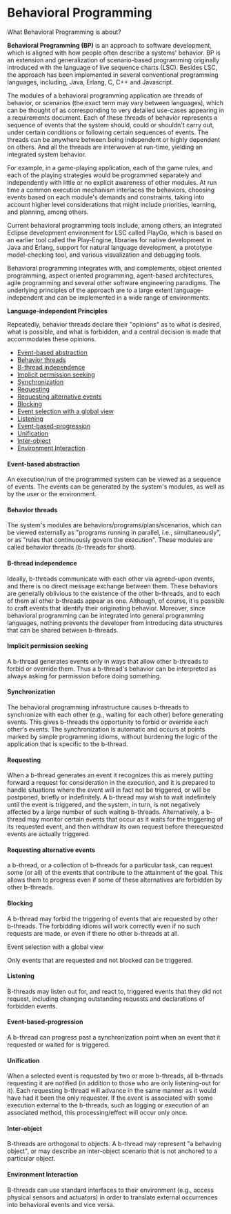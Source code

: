# Behavioral Programming
What Behavioral Programming is about?

**Behavioral Programming (BP)** is an approach to software development, which is aligned with how people often describe a systems' behavior. BP is an extension and generalization of scenario-based programming originally introduced with the language of live sequence charts (LSC). Besides LSC, the approach has been implemented in several conventional programming languages, including, Java, Erlang, C, C++ and Javascript.

The modules of a behavioral programming application are threads of behavior, or scenarios (the exact term may vary between languages), which can be thought of as corresponding to very detailed use-cases appearing in a requirements document. Each of these threads of behavior represents a sequence of events that the system should, could or shouldn't carry out, under certain conditions or following certain sequences of events. The threads can be anywhere between being independent or highly dependent on others. And all the threads are interwoven at run-time, yielding an integrated system behavior.

For example, in a game-playing application, each of the game rules, and each of the playing strategies would be programmed separately and independently with little or no explicit awareness of other modules. At run time a common execution mechanism interlaces the behaviors, choosing events based on each module's demands and constraints, taking into account higher level considerations that might include priorities, learning, and planning, among others.

Current behavioral programming tools include, among others, an integrated Eclipse development environment for LSC called PlayGo, which is based on an earlier tool called the Play-Engine, libraries for native development in Java and Erlang, support for natural language development, a prototype model-checking tool, and various visualization and debugging tools.

Behavioral programming integrates with, and complements, object oriented programming, aspect oriented programming, agent-based architectures, agile programming and several other software engineering paradigms. The underlying principles of the approach are to a large extent language-independent and can be implemented in a wide range of environments.

**Language-independent Principles**

Repeatedly, behavior threads declare their "opinions" as to what is desired, what is possible, and what is forbidden, and a central decision is made that accommodates these opinions.

+ [Event-based abstraction](https://pages.github.com/)
+ [Behavior threads](https://pages.github.com/)
+ [B-thread independence](https://pages.github.com/)
+ [Implicit permission seeking](https://pages.github.com/)
+ [Synchronization](https://pages.github.com/)
+ [Requesting](https://pages.github.com/)
+ [Requesting alternative events](https://pages.github.com/)
+ [Blocking](https://pages.github.com/)
+ [Event selection with a global view](https://pages.github.com/)
+ [Listening](https://pages.github.com/)
+ [Event-based-progression](https://pages.github.com/)
+ [Unification](https://pages.github.com/)
+ [Inter-object](https://pages.github.com/)
+ [Environment Interaction](https://pages.github.com/)

#### Event-based abstraction

An execution/run of the programmed system can be viewed as a sequence of events. The events can be generated by the system's modules, as well as by the user or the environment.

#### Behavior threads

The system's modules are behaviors/programs/plans/scenarios, which can be viewed externally as "programs running in parallel, i.e., simultaneously", or as "rules that continuously govern the execution". These modules are called behavior threads (b-threads for short).

#### B-thread independence

Ideally, b-threads communicate with each other via agreed-upon events, and there is no direct message exchange between them. These behaviors are generally oblivious to the existence of the other b-threads, and to each of them all other b-threads appear as one. Although, of course, it is possible to craft events that identify their originating behavior. Moreover, since behavioral programming can be integrated into general programming languages, nothing prevents the developer from introducing data structures that can be shared between b-threads.

#### Implicit permission seeking

A b-thread generates events only in ways that allow other b-threads to forbid or override them. Thus a b-thread's behavior can be interpreted as always asking for permission before doing something.

#### Synchronization

The behavioral programming infrastructure causes b-threads to synchronize with each other (e.g., waiting for each other) before generating events. This gives b-threads the opportunity to forbid or override each other's events. The synchronization is automatic and occurs at points marked by simple programming idioms, without burdening the logic of the application that is specific to the b-thread.

#### Requesting

When a b-thread generates an event it recognizes this as merely putting forward a request for consideration in the execution, and it is prepared to handle situations where the event will in fact not be triggered, or will be postponed, briefly or indefinitely. A b-thread may wish to wait indefinitely until the event is triggered, and the system, in turn, is not negatively affected by a large number of such waiting b-threads. Alternatively, a b-thread may monitor certain events that occur as it waits for the triggering of its requested event, and then withdraw its own request before therequested events are actually triggered.

#### Requesting alternative events

a b-thread, or a collection of b-threads for a particular task, can request some (or all) of the events that contribute to the attainment of the goal. This allows them to progress even if some of these alternatives are forbidden by other b-threads.

#### Blocking

A b-thread may forbid the triggering of events that are requested by other b-threads. The forbidding idioms will work correctly even if no such requests are made, or even if there no other b-threads at all.

Event selection with a global view

Only events that are requested and not blocked can be triggered.

#### Listening

B-threads may listen out for, and react to, triggered events that they did not request, including changing outstanding requests and declarations of forbidden events.

#### Event-based-progression

A b-thread can progress past a synchronization point when an event that it requested or waited for is triggered.

#### Unification

When a selected event is requested by two or more b-threads, all b-threads requesting it are notified (in addition to those who are only listening-out for it). Each requesting b-thread will advance in the same manner as it would have had it been the only requester. If the event is associated with some execution external to the b-threads, such as logging or execution of an associated method, this processing/effect will occur only once.

#### Inter-object

B-threads are orthogonal to objects. A b-thread may represent "a behaving object", or may describe an inter-object scenario that is not anchored to a particular object.

#### Environment Interaction

B-threads can use standard interfaces to their environment (e.g., access physical sensors and actuators) in order to translate external occurrences into behavioral events and vice versa.
